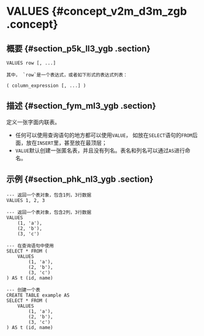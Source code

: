 # VALUES {#concept_v2m_d3m_zgb .concept}

## 概要 {#section_p5k_ll3_ygb .section}

```
VALUES row [, ...]

其中， `row`是一个表达式，或者如下形式的表达式列表：

( column_expression [, ...] )
```

## 描述 {#section_fym_ml3_ygb .section}

定义一张字面内联表。

-   任何可以使用查询语句的地方都可以使用`VALUE`， 如放在`SELECT`语句的`FROM`后面，放在`INSERT`里，甚至放在最顶层；
-   `VALUE`默认创建一张匿名表，并且没有列名。表名和列名可以通过`AS`进行命名。

## 示例 {#section_phk_nl3_ygb .section}

```
--- 返回一个表对象，包含1列，3行数据
VALUES 1, 2, 3

--- 返回一个表对象，包含2列，3行数据
VALUES
    (1, 'a'),
    (2, 'b'),
    (3, 'c')
	
--- 在查询语句中使用
SELECT * FROM (
    VALUES
        (1, 'a'),
        (2, 'b'),
        (3, 'c')
) AS t (id, name)

--- 创建一个表
CREATE TABLE example AS
SELECT * FROM (
    VALUES
        (1, 'a'),
        (2, 'b'),
        (3, 'c')
) AS t (id, name)
```

